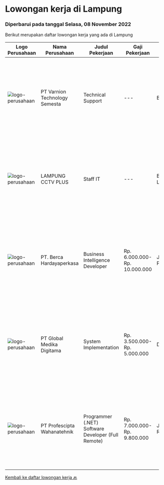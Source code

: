 
  # Lowongan kerja di Lampung

  ### Diperbarui pada tanggal Selasa, 08 November 2022

  Berikut merupakan daftar lowongan kerja yang ada di Lampung

  |Logo Perusahaan | Nama Perusahaan | Judul Pekerjaan | Gaji Pekerjaan | Lokasi | Deskripsi | Tanggal diunggah | Pranala |
  | -------------- | --------------- | --------------- | --------- | --------- | -------------- | ------- | ----------- |
  |![logo-perusahaan](https://image-service-cdn.seek.com.au/e3f93fff7a76a5826a055800215e12f29c26b4b5/ee4dce1061f3f616224767ad58cb2fc751b8d2dc)|PT Varnion Technology Semesta|Technical Support|---|Bali|Deskripsi Pekerjaan : Instalasi, pemeliharaan dan penyelesaian masalah di jaringan infrastruktur dan jaringan klien (Wireless, Fiber Optic, LAN,...|Kamis, 03 November 2022|https://www.jobstreet.co.id/id/job/technical-support-4092256?token=0~f10f945c-05c4-4fea-a6a0-39adc267ab19&sectionRank=1&jobId=jobstreet-id-job-4092256|
|![logo-perusahaan](https://i.ibb.co/sqvTCh9/112815900-stock-vector-no-image-available-icon-flat-vector.webp)|LAMPUNG CCTV PLUS|Staff IT|---|Bandar Lampung|Kualifikasi Pekerjaan Usia maksimal 30 tahun Pendidikan minimal S1 Memiliki kendaraan pribadi ( motor dan SIM C) Memiliki pengalaman yang relevan...|Selasa, 25 Oktober 2022|https://www.jobstreet.co.id/id/job/staff-it-4080026?token=0~f10f945c-05c4-4fea-a6a0-39adc267ab19&sectionRank=2&jobId=jobstreet-id-job-4080026|
|![logo-perusahaan](https://image-service-cdn.seek.com.au/6a76252207cfed561e664c874d4631f4aefd8409/ee4dce1061f3f616224767ad58cb2fc751b8d2dc)|PT. Berca Hardayaperkasa|Business Intelligence Developer|Rp. 6.000.000-Rp. 10.000.000|Jakarta Pusat|Job Description: Spearheaded business intelligence team to provide data driven solution for business problem Responsible to be internal consulant for...|Jumat, 28 Oktober 2022|https://www.jobstreet.co.id/id/job/business-intelligence-developer-4073271?token=0~f10f945c-05c4-4fea-a6a0-39adc267ab19&sectionRank=3&jobId=jobstreet-id-job-4073271|
|![logo-perusahaan](https://image-service-cdn.seek.com.au/4b282eaf2c65d61f8532d8ff00b352f8e7d77e7d/ee4dce1061f3f616224767ad58cb2fc751b8d2dc)|PT Global Medika Digitama|System Implementation|Rp. 3.500.000-Rp. 5.000.000|Denpasar|Syarat Kualifikasi Memiliki kemampuan komunikasi interpersonal yang baik Mampu bekerja secara multitasking &amp; manajemen waktu yang efisien Mampu...|Senin, 17 Oktober 2022|https://www.jobstreet.co.id/id/job/system-implementation-4069702?token=0~f10f945c-05c4-4fea-a6a0-39adc267ab19&sectionRank=4&jobId=jobstreet-id-job-4069702|
|![logo-perusahaan](https://image-service-cdn.seek.com.au/4663f64cab4371d33d6297cc71eeb065c9b02be8/ee4dce1061f3f616224767ad58cb2fc751b8d2dc)|PT Profescipta Wahanatehnik|Programmer (.NET)  Software Developer (Full Remote)|Rp. 7.000.000-Rp. 9.800.000|Jakarta Raya|Responsibilities : Full Remote. Any candidates across Indonesia are welcome, Develop efficient code based on Functional requirements from business...|Selasa, 18 Oktober 2022|https://www.jobstreet.co.id/id/job/programmer-.net-software-developer-full-remote-4070990?token=0~f10f945c-05c4-4fea-a6a0-39adc267ab19&sectionRank=5&jobId=jobstreet-id-job-4070990|


  [Kembali ke daftar lowongan kerja 🔙](../README.md#daftar-lowongan-kerja)
  
